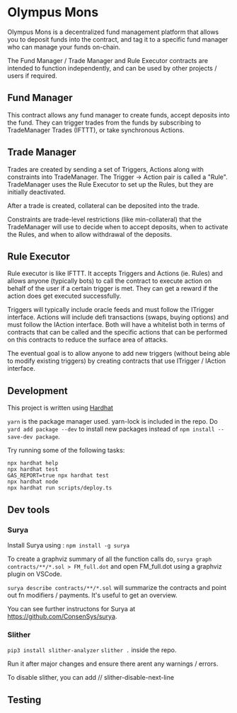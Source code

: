 # Olympus Mons

Olympus Mons is a decentralized fund management platform that allows you to deposit funds into the contract, and tag it to a specific fund manager who can manage your funds on-chain. 

The Fund Manager / Trade Manager and Rule Executor contracts are intended to function independently, and can be used by other projects / users if required. 

## Fund Manager
This contract allows any fund manager to create funds, accept deposits into the fund. They can trigger trades from the funds by subscribing to TradeManager Trades (IFTTT), or take synchronous Actions. 


## Trade Manager
Trades are created by sending a set of Triggers, Actions along with constraints into TradeManager. The Trigger -> Action pair is called a "Rule". TradeManager uses the Rule Executor to set up the Rules, but they are initially deactivated.

After a trade is created, collateral can be deposited into the trade. 

Constraints are trade-level restrictions (like min-collateral) that the  TradeManager will use to decide when to accept deposits, when to activate the Rules, and when to allow withdrawal of the deposits.

## Rule Executor

Rule executor is like IFTTT. It accepts Triggers and Actions (ie. Rules) and allows anyone (typically bots) to call the contract to execute action on behalf of the user if a certain trigger is met. They can get a reward if the action does get executed successfully.

Triggers will typically include oracle feeds and must follow the ITrigger interface.
Actions will include defi transactions (swaps, buying options) and must follow the IAction interface.
Both will have a whitelist both in terms of contracts that can be called and the specific actions that can be performed on this contracts to reduce the surface area of attacks.

The eventual goal is to allow anyone to add new triggers (without being able to modify existing triggers) by creating contracts that use ITrigger / IAction interface.

## Development

This project is written using [Hardhat](https://hardhat.org/)

`yarn` is the package manager used. yarn-lock is included in the repo. Do `yard add package --dev` to install new packages instead of `npm install --save-dev package`.

Try running some of the following tasks:

```shell
npx hardhat help
npx hardhat test
GAS_REPORT=true npx hardhat test
npx hardhat node
npx hardhat run scripts/deploy.ts
```

## Dev tools

### Surya
Install Surya using : `npm install -g surya`

To create a graphviz summary of all the function calls do,  `surya graph contracts/**/*.sol > FM_full.dot` and open FM_full.dot using a graphviz plugin on VSCode. 

`surya describe contracts/**/*.sol` will summarize the contracts and point out fn modifiers / payments. It's useful to get an overview.

You can see further instructons for Surya at https://github.com/ConsenSys/surya. 

### Slither
`pip3 install slither-analyzer`
`slither .` inside the repo.

Run it after major changes and ensure there arent any warnings / errors.

To disable slither, you can add // slither-disable-next-line <rule>

## Testing

